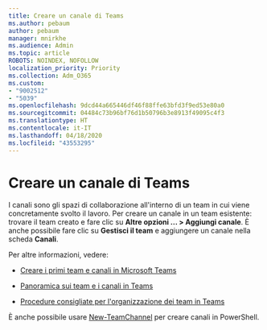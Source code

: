 ```yaml
---
title: Creare un canale di Teams
ms.author: pebaum
author: pebaum
manager: mnirkhe
ms.audience: Admin
ms.topic: article
ROBOTS: NOINDEX, NOFOLLOW
localization_priority: Priority
ms.collection: Adm_O365
ms.custom:
- "9002512"
- "5039"
ms.openlocfilehash: 9dcd44a665446df46f88ffe63bfd3f9ed53e80a0
ms.sourcegitcommit: 04484c73b96bf76d1b50796b3e8913f49095c4f3
ms.translationtype: HT
ms.contentlocale: it-IT
ms.lasthandoff: 04/18/2020
ms.locfileid: "43553295"
---
```

# <a name="create-a-teams-channel"></a>Creare un canale di Teams

I canali sono gli spazi di collaborazione all'interno di un team in cui viene concretamente svolto il lavoro. Per creare un canale in un team esistente: trovare il team creato e fare clic su **Altre opzioni ... > Aggiungi canale**. È anche possibile fare clic su **Gestisci il team** e aggiungere un canale nella scheda **Canali**.

Per altre informazioni, vedere:

- [Creare i primi team e canali in Microsoft Teams](https://docs.microsoft.com/MicrosoftTeams/get-started-with-teams-create-your-first-teams-and-channels)

- [Panoramica sui team e i canali in Teams](https://docs.microsoft.com/microsoftteams/teams-channels-overview)

- [Procedure consigliate per l'organizzazione dei team in Teams](https://docs.microsoft.com/MicrosoftTeams/best-practices-organizing)

È anche possibile usare [New-TeamChannel](https://docs.microsoft.com/powershell/module/teams/new-teamchannel?view=teams-ps) per creare canali in PowerShell. 
